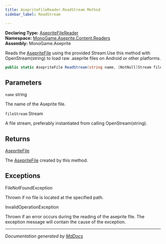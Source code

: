 ```yaml
---
title: AsepriteFileReader.ReadStream Method
sidebar_label: ReadStream

---
```


**Declaring Type:** [AsepriteFileReader](../)  
**Namespace:** [MonoGame.Aseprite.Content.Readers](../../)  
**Assembly:** MonoGame.Aseprite

Reads the [AsepriteFile](../../../../AsepriteFile/) using the provided Stream.Use this method with OpenStream(string) to load raw .aseprite files on Android  or other platforms.

```csharp
public static AsepriteFile ReadStream(string name, [NotNull]Stream fileStream);
```

## Parameters

`name`  string

The name of the Aseprite file.

`fileStream`  Stream

A file stream, preferably instantiated from calling OpenStream(string).

## Returns

[AsepriteFile](../../../../AsepriteFile/)

The [AsepriteFile](../../../../AsepriteFile/) created by this method.

## Exceptions

FileNotFoundException

Thrown if no file is located at the specified path.

InvalidOperationException

Thrown if an error occurs during the reading of the aseprite file.  The exception message will contain the cause of the exception.

___

*Documentation generated by [MdDocs](https://github.com/ap0llo/mddocs)*
